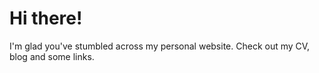 # Hi there!

I'm glad you've stumbled across my personal website. Check out my CV, blog and some links.
